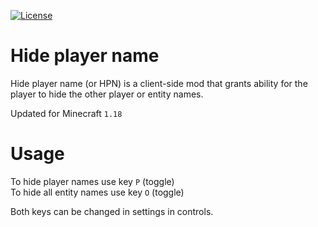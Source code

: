 [![License](https://img.shields.io/badge/license-CC%20BY--NC--SA%204.0-blue.svg)](https://bit.ly/cc-by-nc-sa-40)

# Hide player name

Hide player name (or HPN) is a client-side mod that grants ability for the player to hide the other player or entity names.

Updated for Minecraft `1.18`

# Usage

To hide player names use key `P` (toggle) \
To hide all entity names use key `O` (toggle)

Both keys can be changed in settings in controls.
